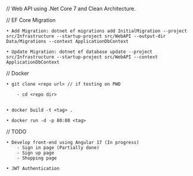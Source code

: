 // Web API using .Net Core 7 and Clean Architecture.


// EF Core Migration

    • Add Migration: dotnet ef migrations add InitialMigration --project src/Infrastructure --startup-project src/WebAPI --output-dir Data/Migrations --context ApplicationDbContext

    • Update Migration: dotnet ef database update --project src/Infrastructure --startup-project src/WebAPI --context ApplicationDbContext


// Docker

    • git clone <repo url> // if testing on PWD
        
        - cd <repo dir>
        

    • docker build -t <tag> .
    
    • docker run -d -p 80:80 <tag>

// TODO

    • Develop front-end using Angular 17 (In progress)
        - Sign in page (Partially done)
        - Sign up page
        - Shopping page

    • JWT Authentication
